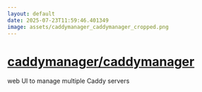 ```yaml
---
layout: default
date: 2025-07-23T11:59:46.401349
image: assets/caddymanager_caddymanager_cropped.png
---
```


# [caddymanager/caddymanager](https://github.com/caddymanager/caddymanager)

web UI to manage multiple Caddy servers
